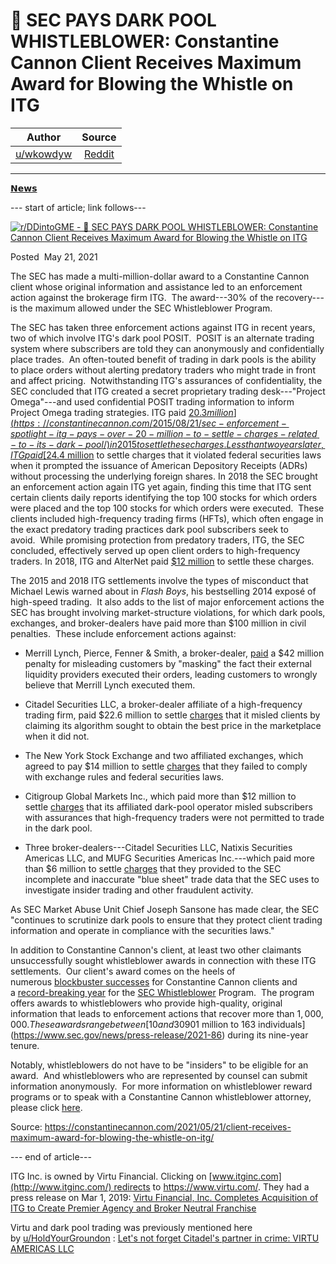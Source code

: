 📣 SEC PAYS DARK POOL WHISTLEBLOWER: Constantine Cannon Client Receives Maximum Award for Blowing the Whistle on ITG
====================================================================================================================

| Author       | Source       | 
| :-------------: |:-------------:|
|  [u/wkowdyw](https://www.reddit.com/user/wkowdyw/) | [Reddit](https://www.reddit.com/r/DDintoGME/comments/niqgpo/sec_pays_dark_pool_whistleblower_constantine/) | 

---

[𝗡𝗲𝘄𝘀](https://www.reddit.com/r/DDintoGME/search?q=flair_name%3A%22%F0%9D%97%A1%F0%9D%97%B2%F0%9D%98%84%F0%9D%98%80%22&restrict_sr=1)

--- start of article; link follows---

[![r/DDintoGME - 📣 SEC PAYS DARK POOL WHISTLEBLOWER: Constantine Cannon Client Receives Maximum Award for Blowing the Whistle on ITG](https://preview.redd.it/tjozm9hd4q071.jpg?width=288&format=pjpg&auto=webp&s=b78a9e25857fef2cc2071ecf8a6444c808b01323)](https://preview.redd.it/tjozm9hd4q071.jpg?width=288&format=pjpg&auto=webp&s=b78a9e25857fef2cc2071ecf8a6444c808b01323)

Posted  May 21, 2021

The SEC has made a multi-million-dollar award to a Constantine Cannon client whose original information and assistance led to an enforcement action against the brokerage firm ITG.  The award---30% of the recovery---is the maximum allowed under the SEC Whistleblower Program.

The SEC has taken three enforcement actions against ITG in recent years, two of which involve ITG's dark pool POSIT.  POSIT is an alternate trading system where subscribers are told they can anonymously and confidentially place trades.  An often-touted benefit of trading in dark pools is the ability to place orders without alerting predatory traders who might trade in front and affect pricing.  Notwithstanding ITG's assurances of confidentiality, the SEC concluded that ITG created a secret proprietary trading desk---"Project Omega"---and used confidential POSIT trading information to inform Project Omega trading strategies. ITG paid [$20.3 million](https://constantinecannon.com/2015/08/21/sec-enforcement-spotlight-itg-pays-over-20-million-to-settle-charges-related-to-its-dark-pool/) in 2015 to settle these charges. Less than two years later, ITG paid [$24.4 million](https://constantinecannon.com/2017/01/17/january-12-2016/) to settle charges that it violated federal securities laws when it prompted the issuance of American Depository Receipts (ADRs) without processing the underlying foreign shares. In 2018 the SEC brought an enforcement action again ITG yet again, finding this time that ITG sent certain clients daily reports identifying the top 100 stocks for which orders were placed and the top 100 stocks for which orders were executed.  These clients included high-frequency trading firms (HFTs), which often engage in the exact predatory trading practices dark pool subscribers seek to avoid.  While promising protection from predatory traders, ITG, the SEC concluded, effectively served up open client orders to high-frequency traders. In 2018, ITG and AlterNet paid [$12 million](https://www.sec.gov/news/press-release/2018-256) to settle these charges.

The 2015 and 2018 ITG settlements involve the types of misconduct that Michael Lewis warned about in *Flash Boys*, his bestselling 2014 exposé of high-speed trading.  It also adds to the list of major enforcement actions the SEC has brought involving market-structure violations, for which dark pools, exchanges, and broker-dealers have paid more than $100 million in civil penalties.  These include enforcement actions against:

-   Merrill Lynch, Pierce, Fenner & Smith, a broker-dealer, [paid](https://www.sec.gov/news/press-release/2018-108) a $42 million penalty for misleading customers by "masking" the fact their external liquidity providers executed their orders, leading customers to wrongly believe that Merrill Lynch executed them.

-   Citadel Securities LLC, a broker-dealer affiliate of a high-frequency trading firm, paid $22.6 million to settle [charges](https://constantinecannon.com/2017/02/21/january-13-2017-7/) that it misled clients by claiming its algorithm sought to obtain the best price in the marketplace when it did not.

-   The New York Stock Exchange and two affiliated exchanges, which agreed to pay $14 million to settle [charges](https://constantinecannon.com/2018/06/01/march-6-2018/) that they failed to comply with exchange rules and federal securities laws.

-   Citigroup Global Markets Inc., which paid more than $12 million to settle [charges](https://www.sec.gov/news/press-release/2018-193) that its affiliated dark-pool operator misled subscribers with assurances that high-frequency traders were not permitted to trade in the dark pool.

-   Three broker-dealers---Citadel Securities LLC, Natixis Securities Americas LLC, and MUFG Securities Americas Inc.---which paid more than $6 million to settle [charges](https://www.sec.gov/news/press-release/2018-275) that they provided to the SEC incomplete and inaccurate "blue sheet" trade data that the SEC uses to investigate insider trading and other fraudulent activity.

As SEC Market Abuse Unit Chief Joseph Sansone has made clear, the SEC "continues to scrutinize dark pools to ensure that they protect client trading information and operate in compliance with the securities laws."

In addition to Constantine Cannon's client, at least two other claimants unsuccessfully sought whistleblower awards in connection with these ITG settlements.  Our client's award comes on the heels of numerous [blockbuster successes](https://constantinecannon.com/2020/10/08/record-shattering-whistleblower-rewards-2020/) for Constantine Cannon clients and a [record-breaking year](https://constantinecannon.com/2020/10/09/sec-record-year-of-whistleblower-rewards/) for the [SEC Whistleblower](https://constantinecannon.com/practice/whistleblower/whistleblower-types/whistleblower-reward-laws/sec/) Program.  The program offers awards to whistleblowers who provide high-quality, original information that leads to enforcement actions that recover more than $1,000,000.  These awards range between [10 and 30% of the money collected](https://www.sec.gov/whistleblower).  All told, the program has paid roughly [$901 million to 163 individuals](https://www.sec.gov/news/press-release/2021-86) during its nine-year tenure.

Notably, whistleblowers do not have to be "insiders" to be eligible for an award.  And whistleblowers who are represented by counsel can submit information anonymously.  For more information on whistleblower reward programs or to speak with a Constantine Cannon whistleblower attorney, please click [here](https://constantinecannon.com/practice/whistleblower/contact/).

Source: <https://constantinecannon.com/2021/05/21/client-receives-maximum-award-for-blowing-the-whistle-on-itg/>

--- end of article---

ITG Inc. is owned by Virtu Financial. Clicking on [www.itginc.com](http://www.itginc.com/) redirects to <https://www.virtu.com/>. They had a press release on Mar 1, 2019: [Virtu Financial, Inc. Completes Acquisition of ITG to Create Premier Agency and Broker Neutral Franchise](https://ir.virtu.com/press-releases/press-release-details/2019/Virtu-Financial-Inc-Completes-Acquisition-of-ITG-to-Create-Premier-Agency-and-Broker-Neutral-Franchise/default.aspx)

Virtu and dark pool trading was previously mentioned here by [u/HoldYourGroundon](https://www.reddit.com/user/HoldYourGroundon/) : [Let's not forget Citadel's partner in crime: VIRTU AMERICAS LLC](https://www.reddit.com/r/Superstonk/comments/mw6zx9/lets_not_forget_citadels_partner_in_crime_virtu/)
